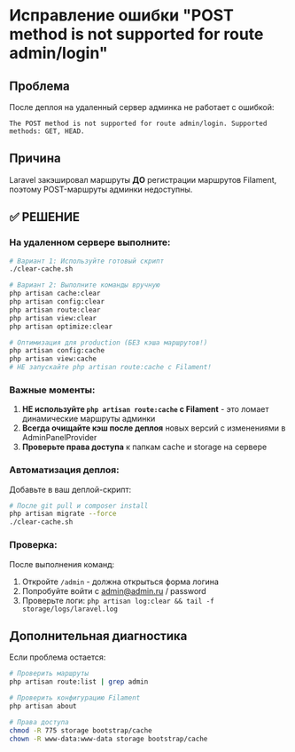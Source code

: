 # Исправление ошибки "POST method is not supported for route admin/login"

## Проблема
После деплоя на удаленный сервер админка не работает с ошибкой:
```
The POST method is not supported for route admin/login. Supported methods: GET, HEAD.
```

## Причина
Laravel закэшировал маршруты **ДО** регистрации маршрутов Filament, поэтому POST-маршруты админки недоступны.

## ✅ РЕШЕНИЕ

### На удаленном сервере выполните:

```bash
# Вариант 1: Используйте готовый скрипт
./clear-cache.sh

# Вариант 2: Выполните команды вручную
php artisan cache:clear
php artisan config:clear  
php artisan route:clear
php artisan view:clear
php artisan optimize:clear

# Оптимизация для production (БЕЗ кэша маршрутов!)
php artisan config:cache
php artisan view:cache
# НЕ запускайте php artisan route:cache с Filament!
```

### Важные моменты:

1. **НЕ используйте `php artisan route:cache` с Filament** - это ломает динамические маршруты админки
2. **Всегда очищайте кэш после деплоя** новых версий с изменениями в AdminPanelProvider
3. **Проверьте права доступа** к папкам cache и storage на сервере

### Автоматизация деплоя:

Добавьте в ваш деплой-скрипт:
```bash
# После git pull и composer install
php artisan migrate --force
./clear-cache.sh
```

### Проверка:

После выполнения команд:
1. Откройте `/admin` - должна открыться форма логина
2. Попробуйте войти с admin@admin.ru / password
3. Проверьте логи: `php artisan log:clear && tail -f storage/logs/laravel.log`

## Дополнительная диагностика

Если проблема остается:

```bash
# Проверить маршруты
php artisan route:list | grep admin

# Проверить конфигурацию Filament
php artisan about

# Права доступа
chmod -R 775 storage bootstrap/cache
chown -R www-data:www-data storage bootstrap/cache
```
